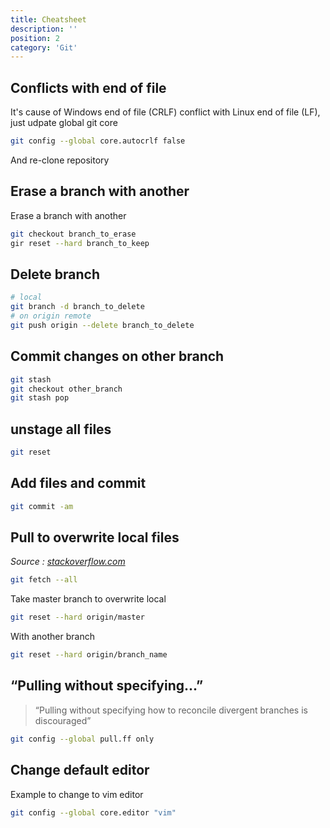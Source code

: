 ```yaml
---
title: Cheatsheet
description: ''
position: 2
category: 'Git'
---
```


## Conflicts with end of file

It's cause of Windows end of file (CRLF) conflict with Linux end of file  (LF), just udpate global git core

```bash
git config --global core.autocrlf false
```

And re-clone repository

## Erase a branch with another

Erase a branch with another

```bash
git checkout branch_to_erase
gir reset --hard branch_to_keep
```

## Delete branch

```bash
# local
git branch -d branch_to_delete
# on origin remote
git push origin --delete branch_to_delete
```

## Commit changes on other branch

```bash
git stash
git checkout other_branch
git stash pop
```

## unstage all files

```bash
git reset
```

## Add files and commit

```bash
git commit -am
```

## Pull to overwrite local files

*Source : [stackoverflow.com](https://stackoverflow.com/questions/1125968/how-do-i-force-git-pull-to-overwrite-local-files)*

```bash
git fetch --all
```

Take master branch to overwrite local

```bash
git reset --hard origin/master
```

With another branch

```bash
git reset --hard origin/branch_name
```

## “Pulling without specifying...”

> “Pulling without specifying how to reconcile divergent branches is discouraged”

```bash
git config --global pull.ff only
```

## Change default editor

Example to change to vim editor

```bash
git config --global core.editor "vim"
```
